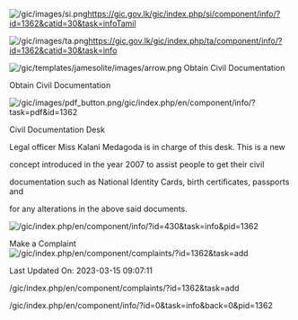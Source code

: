<!-- Source: https://gic.gov.lk/gic/index.php/en/component/info/?id=1362&catid=30&task=info -->

![/gic/images/si.png](/gic/images/si.png)https://gic.gov.lk/gic/index.php/si/component/info/?id=1362&catid=30&task=infoTamil

![/gic/images/ta.png](/gic/images/ta.png)https://gic.gov.lk/gic/index.php/ta/component/info/?id=1362&catid=30&task=info

![/gic/templates/jamesolite/images/arrow.png](/gic/templates/jamesolite/images/arrow.png) Obtain Civil Documentation

Obtain Civil Documentation

![/gic/images/pdf_button.png](/gic/images/pdf_button.png)/gic/index.php/en/component/info/?task=pdf&id=1362

Civil Documentation Desk

Legal officer Miss Kalani Medagoda is in charge of this desk. This is a new

concept introduced in the year 2007 to assist people to get their civil

documentation such as National Identity Cards, birth certificates, passports and

for any alterations in the above said documents.

![/gic/index.php/en/component/info/?id=430&task=info&pid=1362](/gic/index.php/en/component/info/?id=430&task=info&pid=1362)

Make a Complaint ![/gic/index.php/en/component/complaints/?id=1362&task=add](/gic/index.php/en/component/complaints/?id=1362&task=add)

Last Updated On: 2023-03-15 09:07:11

/gic/index.php/en/component/complaints/?id=1362&task=add

/gic/index.php/en/component/info/?id=0&task=info&back=0&pid=1362